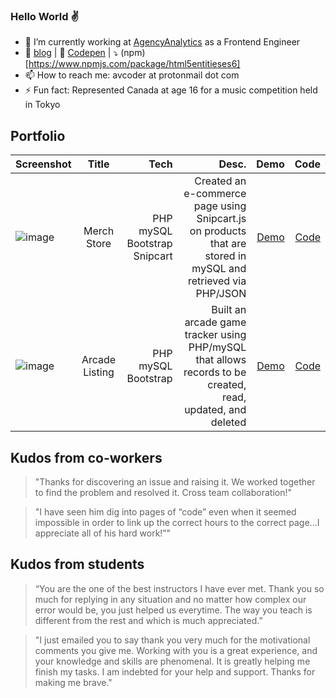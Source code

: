 ### Hello World :v:

- 🔭 I’m currently working at [AgencyAnalytics](https://agencyanalytics.com/) as a Frontend Engineer
- 📝 [blog](https://codevilla.hashnode.dev/) | 💾 [Codepen](https://codepen.io/avcoder) | ⤵️ (npm)[https://www.npmjs.com/package/html5entitieses6]
- 📫 How to reach me: avcoder at protonmail dot com
- ⚡ Fun fact: Represented Canada at age 16 for a music competition held in Tokyo

## Portfolio
| Screenshot    | Title         | Tech  | Desc.   | Demo  | Code |
| ------------- |:-------------:| -----:| -----:| -----:|-----:|
|![image](https://user-images.githubusercontent.com/7874705/190830278-f0c8e166-a189-44d0-ab27-e721cb44ac32.png)|Merch Store|PHP mySQL Bootstrap Snipcart|Created an e-commerce page using Snipcart.js on products that are stored in mySQL and retrieved via PHP/JSON|[Demo](https://lamp.computerstudi.es/~Albert2/comp1006/week12/merch.php)|[Code](https://github.com/avcoder/c1006-gametracker)|
| ![image](https://user-images.githubusercontent.com/7874705/190829849-ad47bc41-9679-485f-be1a-e6f37e0e1c65.png) | Arcade Listing | PHP mySQL Bootstrap | Built an arcade game tracker using PHP/mySQL that allows records to be created, read, updated, and deleted | [Demo](http://15.222.122.223/~Albert2/comp1006/week12/games.php) | [Code](https://github.com/avcoder/c1006-gametracker/blob/main/games.php)



## Kudos from co-workers
> "Thanks for discovering an issue and raising it. We worked together to find the problem and resolved it. Cross team collaboration!"

> "I have seen him dig into pages of “code” even when it seemed impossible in order to link up the correct hours to the correct page...I appreciate all of his hard work!”"

## Kudos from students
> “You are the one of the best instructors I have ever met. Thank you so much for replying in any situation and no matter how complex our error would be, you just helped us everytime. The way you teach is different from the rest and which is much appreciated.”

> "I just emailed you to say thank you very much for the motivational comments you give me. Working with you is a great experience, and your knowledge and skills are phenomenal. It is greatly helping me finish my tasks. I am indebted for your help and support. Thanks for making me brave."
